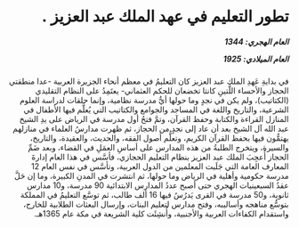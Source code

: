 <h1 dir="rtl">تطور التعليم في عهد الملك عبد العزيز  .</h1>

<h5 dir="rtl">العام الهجري:  1344

العام الميلادي: 1925

</h5>

<p dir="rtl">في بدايةِ عَهدِ الملك عبد العزيز كان التعليمُ في معظم أنحاء الجزيرة العربية -عدا منطقتي الحجاز والأحساء اللَّتينِ كانتا تخضعان للحكم العثماني- يعتَمِدُ على النظام التقليدي (الكتاتيب)، ولم يكن في نجدٍ وما حولها أيُّ مدرسة نظامية، وإنما حلقات لدراسة العلوم الشرعية، والتاريخ واللغة في المساجد والجوامع والكتاتيب التي يُعلَّم فيها الأطفال في المنازل القراءة والكتابة وحفظ القرآن، وتمَّ فتحُ أول مدرسة في الرياض على يدِ الشيخ عبد الله آل الشيخ بعد أن عاد إلى نجدٍ من الحجاز، ثم ظهرت مدارسُ العلماء في منازلهم يهتمُّون فيها بحفظ القرآن الكريم، وتعلُّم أصول الفقه، والحديث، والعقيدة، والتاريخ، والسيرة، ويتخرج الطلبةُ من هذه المدارس على أساسِ العمَلِ في القضاء، وبعد ضَمِّ الحجاز أُعجِبَ الملك عبد العزيز بنظام التعليم الحجازي، فأسَّس في هذا العام إدارةَ المعارف العامة التي جَلَبت المعلمين من الدول العربية، وتأسَّس في نفس العام 12 مدرسة حكومية وأهلية في الرياض وما حولها، ثم انتشرت في المدنِ الكبيرة، وما إن حَلَّ عقدُ السبعينيات الهجري حتى أصبح عددُ المدارس الابتدائية 90 مدرسة، و10 مدارس ثانوية، و50 مدرسة في القرى يَدرُسُ فيها 16 ألف طالب، ثم توسَّع التعليمُ في المملكة بتوسُّع مناهجه وأساليبه، وفتح مدارس لتعليم البنات، وإرسال البعثات الطلابية للخارج، واستقدام الكفاءات العربية والأجنبية، وأُنشِئَت كلية الشريعة في مكة عام 1365هـ.</p></br>
